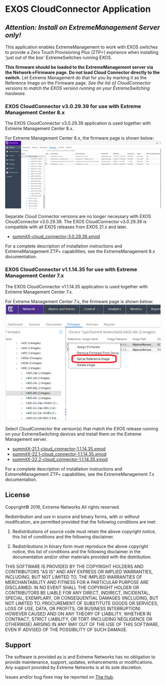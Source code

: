 # EXOS CloudConnector Application
## _Attention: Install on ExtremeManagement Server only!_
This application enables ExtremeManagement to work with EXOS switches to provide a Zero Touch Provisioning Plus (ZTP+) exprience when installing 'just out of the box' ExtremeSwitches running EXOS.

__This firmware should be loaded to the ExtremeManagement server via the Network->Firmware page. Do not load Cloud Connector directly to the switch.__ 
Let Extreme Management do that for you by marking it as the Reference Image on the Firmware page.
_See the list of CloudConnector versions to match the EXOS version running on your ExtremeSwitching hardware._

### EXOS CloudConnector v3.0.29.39 for use with Extreme Management Center 8.x
The EXOS CloudConnector v3.0.29.39 application is used together with Extreme Management Center 8.x.

For Extreme Management Center 8.x, the firmware page is shown below:
![](EMC8_0.png "ExtremeManagement Reference image")

Separate Cloud Connector versions are no longer necessary with EXOS CloudConnector v3.0.29.39. The EXOS CloudConnector v3.0.29.39 is compatible with all EXOS releases from EXOS 21.x and later. 
- [summitX-cloud_connector-3.0.29.39.xmod](summitX-cloud_connector-3.0.29.39.xmod?raw=true)

For a complete description of installation instructions and ExtremeManagement ZTP+ capabilities, see the ExtremeManagement 8.x documentation.

### EXOS CloudConnector v1.1.14.35 for use with Extreme Management Center 7.x
The EXOS CloudConnector v1.1.14.35 application is used together with Extreme Management Center 7.x.

For Extreme Management Center 7.x, the firmware page is shown below:
![](EmgmtRefImage.png "ExtremeManagement Reference image")

Select CloudConnector the version(s) that match the EXOS release running on your ExtremeSwitching devices and install them on the Extreme Management server. 
- [summitX-21.1-cloud_connector-1.1.14.35.xmod](summitX-21.1-cloud_connector-1.1.14.35.xmod?raw=true)
- [summitX-22.1-cloud_connector-1.1.14.35.xmod](summitX-22.1-cloud_connector-1.1.14.35.xmod?raw=true)
- [summitX-22.2-cloud_connector-1.1.14.35.xmod](summitX-22.2-cloud_connector-1.1.14.35.xmod?raw=true)
 
For a complete description of installation instructions and ExtremeManagement ZTP+ capabilities, see the ExtremeManagement 7.x documentation.


## License
Copyright© 2016, Extreme Networks
All rights reserved.

Redistribution and use in source and binary forms, with or without modification,
are permitted provided that the following conditions are met:

1. Redistributions of source code must retain the above copyright notice, this
list of conditions and the following disclaimer.

2. Redistributions in binary form must reproduce the above copyright notice,
this list of conditions and the following disclaimer in the documentation
and/or other materials provided with the distribution.

THIS SOFTWARE IS PROVIDED BY THE COPYRIGHT HOLDERS AND CONTRIBUTORS "AS IS" AND
ANY EXPRESS OR IMPLIED WARRANTIES, INCLUDING, BUT NOT LIMITED TO, THE IMPLIED
WARRANTIES OF MERCHANTABILITY AND FITNESS FOR A PARTICULAR PURPOSE ARE
DISCLAIMED. IN NO EVENT SHALL THE COPYRIGHT HOLDER OR CONTRIBUTORS BE LIABLE
FOR ANY DIRECT, INDIRECT, INCIDENTAL, SPECIAL, EXEMPLARY, OR CONSEQUENTIAL
DAMAGES (INCLUDING, BUT NOT LIMITED TO, PROCUREMENT OF SUBSTITUTE GOODS OR
SERVICES; LOSS OF USE, DATA, OR PROFITS; OR BUSINESS INTERRUPTION) HOWEVER
CAUSED AND ON ANY THEORY OF LIABILITY, WHETHER IN CONTRACT, STRICT LIABILITY,
OR TORT (INCLUDING NEGLIGENCE OR OTHERWISE) ARISING IN ANY WAY OUT OF THE USE
OF THIS SOFTWARE, EVEN IF ADVISED OF THE POSSIBILITY OF SUCH DAMAGE.

## Support
The software is provided as is and Extreme Networks has no obligation to provide
maintenance, support, updates, enhancements or modifications.
Any support provided by Extreme Networks is at its sole discretion.

Issues and/or bug fixes may be reported on [The Hub](https://community.extremenetworks.com/extreme).

